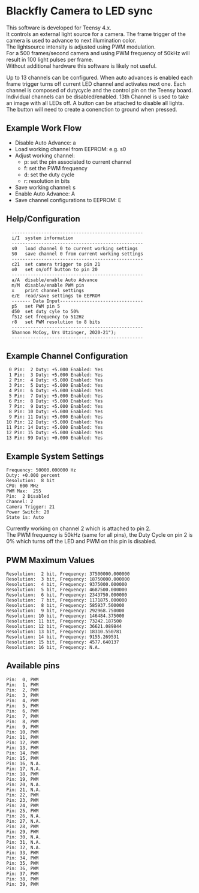 # Blackfly Camera to LED sync
This software is developed for Teensy 4.x.  
It controls an external light source for a camera.
The frame trigger of the camera is used to advance to next illumination color.  
The lightsource intensity is adjusted using PWM modulation.  
For a 500 frames/second camera and using PWM frequency of 50kHz will result in 100 light pulses per frame.  
Without additional hardware this software is likely not useful.  

Up to 13 channels can be configured.
When auto advances is enabled each frame trigger turns off current LED channel and activates next one.
Each channel is composed of dutycycle and the control pin on the Teensy board.
Individual channels can be disabled/enabled.
13th Channel is used to take an image with all LEDs off.
A button can be attached to disable all lights. The button will need to create a conenction to ground when pressed.

## Example Work Flow
  - Disable Auto Advance: a
  - Load working channel from EEPROM: e.g. s0
  - Adjust working channel:
    - p: set the pin associated to current channel
    - f: set the PWM frequency
    - d: set the duty cycle
    - r: resolution in bits
  - Save working channel: s
  - Enable Auto Advance: A
  - Save channel configurations to EEPROM: E

## Help/Configuration
```
  -------------------------------------------------
  i/I  system information
  -------------------------------------------------
  s0   load channel 0 to current working settings
  S0   save channel 0 from current working settings
  -------------------------------------------------
  c21  set camera trigger to pin 21
  o0   set on/off button to pin 20
  -------------------------------------------------
  a/A  disable/enable Auto Advance 
  m/M  disable/enable PWM pin 
  x    print channel settings
  e/E  read/save settings to EEPROM
  ------- Data Input-------------------------------
  p5   set PWM pin 5
  d50  set duty cyle to 50%
  f512 set frequency to 512Hz
  r8   set PWM resolution to 8 bits
  -------------------------------------------------
  Shannon McCoy, Urs Utzinger, 2020-21");
  -------------------------------------------------
```

## Example Channel Configuration
```
 0 Pin:  2 Duty: +5.000 Enabled: Yes
 1 Pin:  3 Duty: +5.000 Enabled: Yes
 2 Pin:  4 Duty: +5.000 Enabled: Yes
 3 Pin:  5 Duty: +5.000 Enabled: Yes
 4 Pin:  6 Duty: +5.000 Enabled: Yes
 5 Pin:  7 Duty: +5.000 Enabled: Yes
 6 Pin:  8 Duty: +5.000 Enabled: Yes
 7 Pin:  9 Duty: +5.000 Enabled: Yes
 8 Pin: 10 Duty: +5.000 Enabled: Yes
 9 Pin: 11 Duty: +5.000 Enabled: Yes
10 Pin: 12 Duty: +5.000 Enabled: Yes
11 Pin: 14 Duty: +5.000 Enabled: Yes
12 Pin: 15 Duty: +5.000 Enabled: Yes
13 Pin: 99 Duty: +0.000 Enabled: Yes
```

## Example System Settings
```
Frequency: 50000.000000 Hz
Duty: +0.000 percent
Resolution:  8 bit
CPU: 600 MHz
PWM Max:  255
Pin:  2 Disabled
Channel: 2
Camera Trigger: 21
Power Switch: 20
State is: Auto
```

Currently working on channel 2 which is attached to pin 2.  
The PWM frequency is 50kHz (same for all pins), the Duty Cycle on pin 2 is 0% which turns off the LED and PWM on this pin is disabled.

## PWM Maximum Values
```
Resolution:  2 bit, Frequency: 37500000.000000
Resolution:  3 bit, Frequency: 18750000.000000
Resolution:  4 bit, Frequency: 9375000.000000
Resolution:  5 bit, Frequency: 4687500.000000
Resolution:  6 bit, Frequency: 2343750.000000
Resolution:  7 bit, Frequency: 1171875.000000
Resolution:  8 bit, Frequency: 585937.500000
Resolution:  9 bit, Frequency: 292968.750000
Resolution: 10 bit, Frequency: 146484.375000
Resolution: 11 bit, Frequency: 73242.187500
Resolution: 12 bit, Frequency: 36621.089844
Resolution: 13 bit, Frequency: 18310.550781
Resolution: 14 bit, Frequency: 9155.269531
Resolution: 15 bit, Frequency: 4577.640137
Resolution: 16 bit, Frequency: N.A.
```

## Available pins
```
Pin:  0, PWM
Pin:  1, PWM
Pin:  2, PWM
Pin:  3, PWM
Pin:  4, PWM
Pin:  5, PWM
Pin:  6, PWM
Pin:  7, PWM
Pin:  8, PWM
Pin:  9, PWM
Pin: 10, PWM
Pin: 11, PWM
Pin: 12, PWM
Pin: 13, PWM
Pin: 14, PWM
Pin: 15, PWM
Pin: 16, N.A.
Pin: 17, N.A.
Pin: 18, PWM
Pin: 19, PWM
Pin: 20, N.A.
Pin: 21, N.A.
Pin: 22, PWM
Pin: 23, PWM
Pin: 24, PWM
Pin: 25, PWM
Pin: 26, N.A.
Pin: 27, N.A.
Pin: 28, PWM
Pin: 29, PWM
Pin: 30, N.A.
Pin: 31, N.A.
Pin: 32, N.A.
Pin: 33, PWM
Pin: 34, PWM
Pin: 35, PWM
Pin: 36, PWM
Pin: 37, PWM
Pin: 38, PWM
Pin: 39, PWM
```
